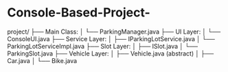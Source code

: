 # Console-Based-Project-
project/ ├── Main Class: │   └── ParkingManager.java ├── UI Layer: │   └── ConsoleUI.java ├── Service Layer: │   ├── IParkingLotService.java │   └── ParkingLotServiceImpl.java ├── Slot Layer: │   ├── ISlot.java │   └── ParkingSlot.java ├── Vehicle Layer: │   ├── Vehicle.java (abstract) │   ├── Car.java │   └── Bike.java
